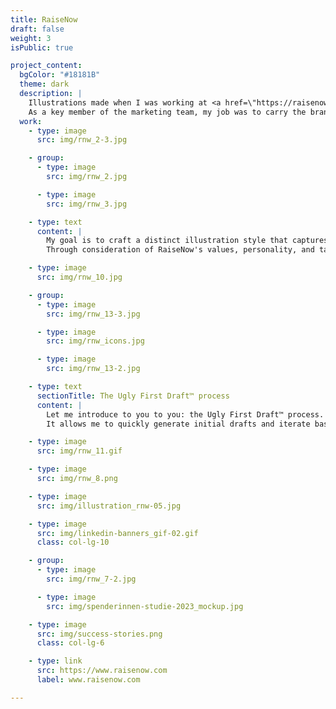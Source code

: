 ```yaml
---
title: RaiseNow
draft: false
weight: 3
isPublic: true

project_content:
  bgColor: "#18181B"
  theme: dark
  description: |
    Illustrations made when I was working at <a href=\"https://raisenow.com\" target=\"\_blank\">RaiseNow</a>. <br />
    As a key member of the marketing team, my job was to carry the brand's voice. I designed dozens of high‑quality assets, spanning diverse touchpoints, and ensured they were visually compelling, effective, and on‑brand, reflecting a deep understanding of our audience."
  work:
    - type: image
      src: img/rnw_2-3.jpg

    - group:
      - type: image
        src: img/rnw_2.jpg

      - type: image
        src: img/rnw_3.jpg

    - type: text
      content: |
        My goal is to craft a distinct illustration style that captures the essence of the brand and differentiates it from competitors. <br />
        Through consideration of RaiseNow's values, personality, and target audience, I strive to create illustrations resonate with its audience on an emotional level.

    - type: image
      src: img/rnw_10.jpg

    - group:
      - type: image
        src: img/rnw_13-3.jpg

      - type: image
        src: img/rnw_icons.jpg

      - type: image
        src: img/rnw_13-2.jpg

    - type: text
      sectionTitle: The Ugly First Draft™️ process
      content: |
        Let me introduce to you to you: the Ugly First Draft™️ process. <br />
        It allows me to quickly generate initial drafts and iterate based on feedback from team members. This approach helps me avoid getting lost in details early on and ensures that the big picture is well-defined before delving into finer details.

    - type: image
      src: img/rnw_11.gif

    - type: image
      src: img/rnw_8.png

    - type: image
      src: img/illustration_rnw-05.jpg

    - type: image
      src: img/linkedin-banners_gif-02.gif
      class: col-lg-10

    - group:
      - type: image
        src: img/rnw_7-2.jpg

      - type: image
        src: img/spenderinnen-studie-2023_mockup.jpg

    - type: image
      src: img/success-stories.png
      class: col-lg-6

    - type: link
      src: https://www.raisenow.com
      label: www.raisenow.com

---
```

